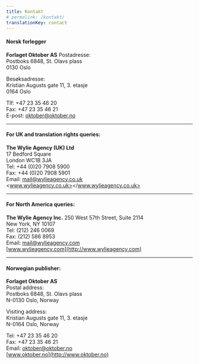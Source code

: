 ```yaml
---
title: Kontakt
# permalink: /kontakt/
translationKey: contact
---
```

#### Norsk forlegger  

**Forlaget Oktober AS**
Postadresse:  
Postboks 6848, St. Olavs plass  
0130 Oslo  

Besøksadresse:  
Kristian Augusts gate 11, 3\. etasje  
0164 Oslo  

Tlf: +47 23 35 46 20  
Fax: +47 23 35 46 21  
E-post: [oktober@oktober.no](mailto:oktober@oktober.no)  

* * *

#### For UK and translation rights queries:

**The Wylie Agency (UK) Ltd**  
17 Bedford Square  
London WC1B 3JA  
Tel: +44 (0)20 7908 5900  
Fax: +44 (0)20 7908 5901  
Email: [mail@wylieagency.co.uk](mailto:mail@wylieagency.co.uk)  
<www.wylieagency.co.uk></www.wylieagency.co.uk>

* * *

#### For North America queries:

**The Wylie Agency Inc.**
250 West 57th Street, Suite 2114  
New York, NY 10107  
Tel: (212) 246 0069  
Fax: (212) 586 8953  
Email: [mail@wylieagency.com](mailto:mail@wylieagency.com)  
[www.wylieagency.com](http://www.wylieagency.com)  

* * *

#### Norwegian publisher:

**Forlaget Oktober AS**  
Postal address:  
Postboks 6848, St. Olavs plass  
N-0130 Oslo, Norway  

Visiting address:  
Kristian Augusts gate 11, 3\. etasje  
N-0164 Oslo, Norway  

Tel: +47 23 35 46 20  
Fax: +47 23 35 46 21  
Email: [oktober@oktober.no](mailto:oktober@oktober.no)  
[www.oktober.no](http://www.oktober.no)
